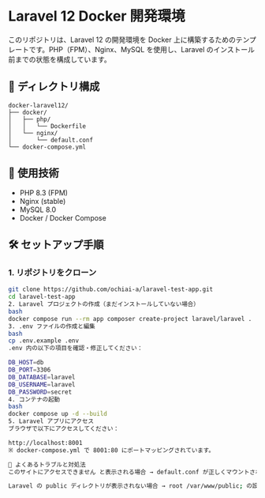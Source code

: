 # Laravel 12 Docker 開発環境

このリポジトリは、Laravel 12 の開発環境を Docker 上に構築するためのテンプレートです。PHP（FPM）、Nginx、MySQL を使用し、Laravel のインストール前までの状態を構成しています。

## 📁 ディレクトリ構成

```plaintext
docker-laravel12/
├── docker/
│   ├── php/
│   │   └── Dockerfile
│   └── nginx/
│       └── default.conf
└── docker-compose.yml
```


## 🚀 使用技術

- PHP 8.3 (FPM)
- Nginx (stable)
- MySQL 8.0
- Docker / Docker Compose

## 🛠 セットアップ手順

### 1. リポジトリをクローン

```bash
git clone https://github.com/ochiai-a/laravel-test-app.git
cd laravel-test-app
2. Laravel プロジェクトの作成（まだインストールしていない場合）
bash
docker compose run --rm app composer create-project laravel/laravel .
3. .env ファイルの作成と編集
bash
cp .env.example .env
.env 内の以下の項目を確認・修正してください：

DB_HOST=db
DB_PORT=3306
DB_DATABASE=laravel
DB_USERNAME=laravel
DB_PASSWORD=secret
4. コンテナの起動
bash
docker compose up -d --build
5. Laravel アプリにアクセス
ブラウザで以下にアクセスしてください：

http://localhost:8001
※ docker-compose.yml で 8001:80 にポートマッピングされています。

🧪 よくあるトラブルと対処法
このサイトにアクセスできません と表示される場合 → default.conf が正しくマウントされているか、Nginx の設定が正しいか確認してください。

Laravel の public ディレクトリが表示されない場合 → root /var/www/public; の設定と Laravel のインストール先を確認してください。
